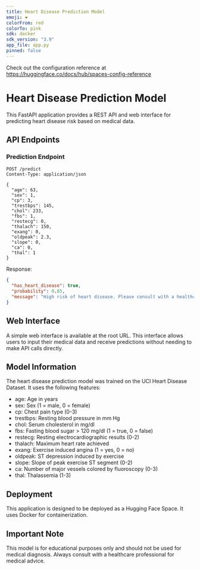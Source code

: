 ```yaml
---
title: Heart Disease Prediction Model
emoji: ❤️
colorFrom: red
colorTo: pink
sdk: docker
sdk_version: "3.9"
app_file: app.py
pinned: false
---
```


Check out the configuration reference at https://huggingface.co/docs/hub/spaces-config-reference

# Heart Disease Prediction Model

This FastAPI application provides a REST API and web interface for predicting heart disease risk based on medical data.

## API Endpoints

### Prediction Endpoint

```http
POST /predict
Content-Type: application/json

{
  "age": 63,
  "sex": 1,
  "cp": 3,
  "trestbps": 145,
  "chol": 233,
  "fbs": 1,
  "restecg": 0,
  "thalach": 150,
  "exang": 0,
  "oldpeak": 2.3,
  "slope": 0,
  "ca": 0,
  "thal": 1
}
```

Response:
```json
{
  "has_heart_disease": true,
  "probability": 0.85,
  "message": "High risk of heart disease. Please consult with a healthcare professional."
}
```

## Web Interface

A simple web interface is available at the root URL. This interface allows users to input their medical data and receive predictions without needing to make API calls directly.

## Model Information

The heart disease prediction model was trained on the UCI Heart Disease Dataset. It uses the following features:

- age: Age in years
- sex: Sex (1 = male, 0 = female)
- cp: Chest pain type (0-3)
- trestbps: Resting blood pressure in mm Hg
- chol: Serum cholesterol in mg/dl
- fbs: Fasting blood sugar > 120 mg/dl (1 = true, 0 = false)
- restecg: Resting electrocardiographic results (0-2)
- thalach: Maximum heart rate achieved
- exang: Exercise induced angina (1 = yes, 0 = no)
- oldpeak: ST depression induced by exercise
- slope: Slope of peak exercise ST segment (0-2)
- ca: Number of major vessels colored by fluoroscopy (0-3)
- thal: Thalassemia (1-3)

## Deployment

This application is designed to be deployed as a Hugging Face Space. It uses Docker for containerization.

## Important Note

This model is for educational purposes only and should not be used for medical diagnosis. Always consult with a healthcare professional for medical advice. 